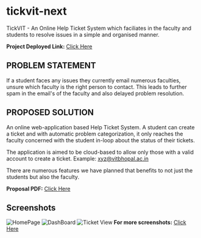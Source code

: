 # tickvit-next
TickVIT - An Online Help Ticket System which faciliates in the faculty and students to resolve issues in a simple and organised manner. 

**Project Deployed Link:** [Click Here](https://tickvit-next.vercel.app/)

## PROBLEM STATEMENT 

If a student faces any issues they currently email numerous faculties, unsure which faculty is the right person to contact. This leads to further spam in the email's of the faculty and also delayed problem resolution.
 
## PROPOSED SOLUTION 

An online web-application based Help Ticket System. A student can create a ticket and with automatic problem categorization, it only reaches the faculty concerned with the student in-loop about the status of their tickets. 

The application is aimed to be cloud-based to allow only those with a valid account to create a ticket. Example: xyz@vitbhopal.ac.in 

There are numerous features we have planned that benefits to not just the students but also the faculty. 

**Proposal PDF:** [Click Here](https://drive.google.com/file/d/1YEG9b_qhQGj0E_T_qZtDN-kerNeuFJw8/view?usp=sharing)

## Screenshots
![HomePage](https://imgur.com/dBpkyJ6.png)
![DashBoard](https://imgur.com/FCQYWuU.png)
![Ticket View](https://imgur.com/EAl1foI.png)
**For more screenshots:** [Click Here](https://imgur.com/a/NlxYSyL)
